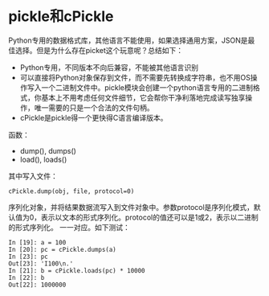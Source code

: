 # pickle和cPickle
Python专用的数据格式库，其他语言不能使用，如果选择通用方案，JSON是最佳选择。但是为什么存在picket这个玩意呢？总结如下：

- Python专用，不同版本不向后兼容，不能被其他语言识别
- 可以直接将Python对象保存到文件，而不需要先转换成字符串，也不用OS操作写入一个二进制文件中。pickle模块会创建一个python语言专用的二进制格式，你基本上不用考虑任何文件细节，它会帮你干净利落地完成读写独享操作，唯一需要的只是一个合法的文件句柄。
- cPickle是pickle得一个更快得C语言编译版本。

函数：

- dump(), dumps()
- load(), loads()

其中写入文件：

 	cPickle.dump(obj, file, protocol=0)

序列化对象，并将结果数据流写入到文件对象中。参数protocol是序列化模式，默认值为0，表示以文本的形式序列化。protocol的值还可以是1或2，表示以二进制的形式序列化。
一一对应。如下测试：

	In [19]: a = 100
	In [20]: pc = cPickle.dumps(a)
	In [23]: pc
	Out[23]: 'I100\n.'
	In [21]: b = cPickle.loads(pc) * 10000
	In [22]: b
	Out[22]: 1000000



